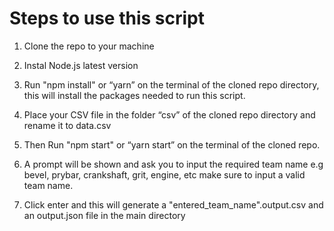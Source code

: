 # Steps to use this script 


1. Clone the repo to your machine


2. Instal Node.js  latest version


3. Run "npm install" or “yarn” on the terminal of the cloned repo directory, this will install the packages needed to run this script. 


4. Place your CSV file in the folder “csv” of the cloned repo directory and rename it to data.csv


5. Then Run "npm start" or “yarn start” on the terminal of the cloned repo. 


6. A prompt will be shown and ask you to input the required team name e.g bevel, prybar, crankshaft, grit, engine, etc make sure to input a valid team name.


7. Click enter and this will generate a "entered_team_name".output.csv and an output.json file in the main directory 

